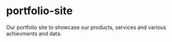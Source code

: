# portfolio-site
Our portfolio site to showcase our products, services and various achievments and data.
